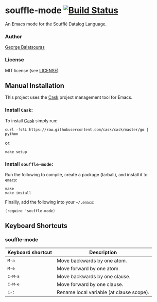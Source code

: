 # souffle-mode [![Build Status](https://secure.travis-ci.org/gbalats/souffle-mode.png)](http://travis-ci.org/gbalats/souffle-mode)


An Emacs mode for the Soufflé Datalog Language.

### Author
[George Balatsouras](mailto:gbalats@di.uoa.gr)

### License
MIT license (see [LICENSE](LICENSE))


Manual Installation
-------------------

This project uses the [Cask][cask] project management tool for Emacs.


### Install `Cask`:

To install [Cask][cask] simply run:

    curl -fsSL https://raw.githubusercontent.com/cask/cask/master/go | python

or:

    make setup


### Install `souffle-mode`:

Run the following to compile, create a package (tarball), and install
it to `emacs`:

    make
    make install

Finallly, add the following into your `~/.emacs`:

    (require 'souffle-mode)


Keyboard Shortcuts
------------------

### souffle-mode

Keyboard shortcut        | Description
-------------------------|-------------------------------
<kbd>M-a</kbd>           | Move backwards by one atom.
<kbd>M-e</kbd>           | Move forward by one atom.
<kbd>C-M-a</kbd>         | Move backwards by one clause.
<kbd>C-M-e</kbd>         | Move forward by one clause.
<kbd>C-:</kbd>           | Rename local variable (at clause scope).


[yasnippet]: https://github.com/capitaomorte/yasnippet/
[cask]: https://github.com/cask/cask
